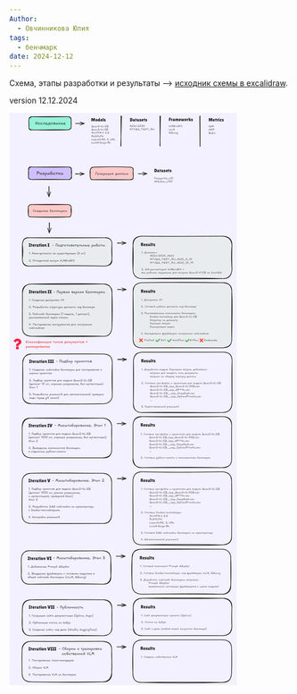 ```yaml
---
Author:
  - Овчинникова Юлия
tags:
  - бенчмарк
date: 2024-12-12
---
```


Схема, этапы разработки и результаты --> [исходник схемы в excalidraw](../files/Общее%20видение%20задачи%20распознавания%20документов%20и%20этапы%20разработки%202024-12-11%2021.29.22.excalidraw.md).

version 12.12.2024

![](../files/Общее%20видение%20задачи%20распознавания%20документов%20и%20этапы%20разработки-20241212.png)